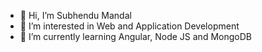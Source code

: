- 👋 Hi, I’m Subhendu Mandal
- 👀 I’m interested in Web and Application Development
- 🌱 I’m currently learning Angular, Node JS and MongoDB
<!-- - 💞️ I’m looking to collaborate on ...
- 📫 How to reach me ... -->

<!---
Subhendu007/Subhendu007 is a ✨ special ✨ repository because its `README.md` (this file) appears on your GitHub profile.
You can click the Preview link to take a look at your changes.
--->
